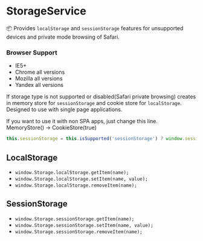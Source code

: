 # StorageService
📦 Provides `localStorage` and `sessionStorage` features for unsupported devices and private mode browsing of Safari.

### Browser Support
- IE5+
- Chrome all versions
- Mozilla all versions
- Yandex all versions

If storage type is not supported or disabled(Safari private browsing) creates in memory store for `sessionStorage` and cookie store for `localStorage`. Designed to use with single page applications.

If you want to use it with non SPA apps, just change this line. MemoryStore() -> CookieStore(true)
```javascript
this.sessionStorage = this.isSupported('sessionStorage') ? window.sessionStorage : new CookieStore(true);
```
## LocalStorage
- `window.Storage.localStorage.getItem(name);`
- `window.Storage.localStorage.setItem(name, value);`
- `window.Storage.localStorage.removeItem(name);`

## SessionStorage
- `window.Storage.sessionStorage.getItem(name);`
- `window.Storage.sessionStorage.setItem(name, value);`
- `window.Storage.sessionStorage.removeItem(name);`
